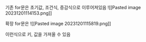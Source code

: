 기존 for문은 초기값, 조건식, 증감식으로 이루어져있음
![[Pasted image 20231201114153.png]]


확장 for문은 
![[Pasted image 20231201115819.png]]

이런식으로 키, 값을 가져올 수 있음